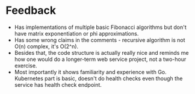 # Feedback

- Has implementations of multiple basic Fibonacci algorithms but don't have matrix exponentiation or phi approximations.
- Has some wrong claims in the comments - recursive algorithm is not O(n) complex, it's O(2^n).
- Besides that, the code structure is actually really nice and reminds me how one would do a longer-term web service project, not a two-hour exercise.
- Most importantly it shows familiarity and experience with Go. Kubernetes part is basic, doesn't do health checks even though the service has health check endpoint.
